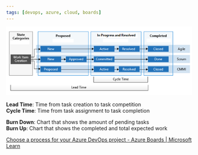 ```yaml
---
tags: [devops, azure, cloud, boards]
---
```


![Lead and Cycle Time](../../images/cycle-lead-time-concept.png)

**Lead Time**: Time from task creation to task competition  
**Cycle Time**: Time from task assignment to task completion

**Burn Down**: Chart that shows the amount of pending tasks  
**Burn Up**: Chart that shows the completed and total expected work

[Choose a process for your Azure DevOps project - Azure Boards | Microsoft Learn](https://learn.microsoft.com/en-us/azure/devops/boards/work-items/guidance/choose-process?view=azure-devops&tabs=agile-process)
